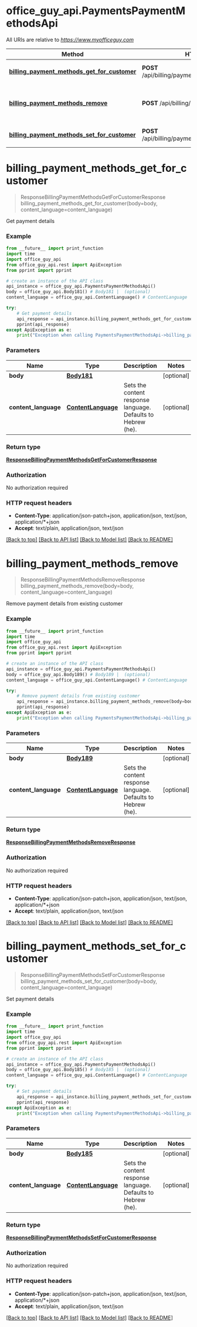 # office_guy_api.PaymentsPaymentMethodsApi

All URIs are relative to *https://www.myofficeguy.com*

Method | HTTP request | Description
------------- | ------------- | -------------
[**billing_payment_methods_get_for_customer**](PaymentsPaymentMethodsApi.md#billing_payment_methods_get_for_customer) | **POST** /api/billing/paymentmethods/getforcustomer/ | Get payment details
[**billing_payment_methods_remove**](PaymentsPaymentMethodsApi.md#billing_payment_methods_remove) | **POST** /api/billing/paymentmethods/remove/ | Remove payment details from existing customer
[**billing_payment_methods_set_for_customer**](PaymentsPaymentMethodsApi.md#billing_payment_methods_set_for_customer) | **POST** /api/billing/paymentmethods/setforcustomer/ | Set payment details

# **billing_payment_methods_get_for_customer**
> ResponseBillingPaymentMethodsGetForCustomerResponse billing_payment_methods_get_for_customer(body=body, content_language=content_language)

Get payment details

### Example
```python
from __future__ import print_function
import time
import office_guy_api
from office_guy_api.rest import ApiException
from pprint import pprint

# create an instance of the API class
api_instance = office_guy_api.PaymentsPaymentMethodsApi()
body = office_guy_api.Body181() # Body181 |  (optional)
content_language = office_guy_api.ContentLanguage() # ContentLanguage | Sets the content response language. Defaults to Hebrew (he). (optional)

try:
    # Get payment details
    api_response = api_instance.billing_payment_methods_get_for_customer(body=body, content_language=content_language)
    pprint(api_response)
except ApiException as e:
    print("Exception when calling PaymentsPaymentMethodsApi->billing_payment_methods_get_for_customer: %s\n" % e)
```

### Parameters

Name | Type | Description  | Notes
------------- | ------------- | ------------- | -------------
 **body** | [**Body181**](Body181.md)|  | [optional] 
 **content_language** | [**ContentLanguage**](.md)| Sets the content response language. Defaults to Hebrew (he). | [optional] 

### Return type

[**ResponseBillingPaymentMethodsGetForCustomerResponse**](ResponseBillingPaymentMethodsGetForCustomerResponse.md)

### Authorization

No authorization required

### HTTP request headers

 - **Content-Type**: application/json-patch+json, application/json, text/json, application/*+json
 - **Accept**: text/plain, application/json, text/json

[[Back to top]](#) [[Back to API list]](../README.md#documentation-for-api-endpoints) [[Back to Model list]](../README.md#documentation-for-models) [[Back to README]](../README.md)

# **billing_payment_methods_remove**
> ResponseBillingPaymentMethodsRemoveResponse billing_payment_methods_remove(body=body, content_language=content_language)

Remove payment details from existing customer

### Example
```python
from __future__ import print_function
import time
import office_guy_api
from office_guy_api.rest import ApiException
from pprint import pprint

# create an instance of the API class
api_instance = office_guy_api.PaymentsPaymentMethodsApi()
body = office_guy_api.Body189() # Body189 |  (optional)
content_language = office_guy_api.ContentLanguage() # ContentLanguage | Sets the content response language. Defaults to Hebrew (he). (optional)

try:
    # Remove payment details from existing customer
    api_response = api_instance.billing_payment_methods_remove(body=body, content_language=content_language)
    pprint(api_response)
except ApiException as e:
    print("Exception when calling PaymentsPaymentMethodsApi->billing_payment_methods_remove: %s\n" % e)
```

### Parameters

Name | Type | Description  | Notes
------------- | ------------- | ------------- | -------------
 **body** | [**Body189**](Body189.md)|  | [optional] 
 **content_language** | [**ContentLanguage**](.md)| Sets the content response language. Defaults to Hebrew (he). | [optional] 

### Return type

[**ResponseBillingPaymentMethodsRemoveResponse**](ResponseBillingPaymentMethodsRemoveResponse.md)

### Authorization

No authorization required

### HTTP request headers

 - **Content-Type**: application/json-patch+json, application/json, text/json, application/*+json
 - **Accept**: text/plain, application/json, text/json

[[Back to top]](#) [[Back to API list]](../README.md#documentation-for-api-endpoints) [[Back to Model list]](../README.md#documentation-for-models) [[Back to README]](../README.md)

# **billing_payment_methods_set_for_customer**
> ResponseBillingPaymentMethodsSetForCustomerResponse billing_payment_methods_set_for_customer(body=body, content_language=content_language)

Set payment details

### Example
```python
from __future__ import print_function
import time
import office_guy_api
from office_guy_api.rest import ApiException
from pprint import pprint

# create an instance of the API class
api_instance = office_guy_api.PaymentsPaymentMethodsApi()
body = office_guy_api.Body185() # Body185 |  (optional)
content_language = office_guy_api.ContentLanguage() # ContentLanguage | Sets the content response language. Defaults to Hebrew (he). (optional)

try:
    # Set payment details
    api_response = api_instance.billing_payment_methods_set_for_customer(body=body, content_language=content_language)
    pprint(api_response)
except ApiException as e:
    print("Exception when calling PaymentsPaymentMethodsApi->billing_payment_methods_set_for_customer: %s\n" % e)
```

### Parameters

Name | Type | Description  | Notes
------------- | ------------- | ------------- | -------------
 **body** | [**Body185**](Body185.md)|  | [optional] 
 **content_language** | [**ContentLanguage**](.md)| Sets the content response language. Defaults to Hebrew (he). | [optional] 

### Return type

[**ResponseBillingPaymentMethodsSetForCustomerResponse**](ResponseBillingPaymentMethodsSetForCustomerResponse.md)

### Authorization

No authorization required

### HTTP request headers

 - **Content-Type**: application/json-patch+json, application/json, text/json, application/*+json
 - **Accept**: text/plain, application/json, text/json

[[Back to top]](#) [[Back to API list]](../README.md#documentation-for-api-endpoints) [[Back to Model list]](../README.md#documentation-for-models) [[Back to README]](../README.md)

